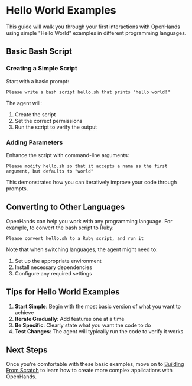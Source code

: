 # Hello World Examples

This guide will walk you through your first interactions with OpenHands using simple "Hello World" examples in different programming languages.

## Basic Bash Script

### Creating a Simple Script
Start with a basic prompt:
```
Please write a bash script hello.sh that prints "hello world!"
```

The agent will:
1. Create the script
2. Set the correct permissions
3. Run the script to verify the output

### Adding Parameters
Enhance the script with command-line arguments:
```
Please modify hello.sh so that it accepts a name as the first argument, but defaults to "world"
```

This demonstrates how you can iteratively improve your code through prompts.

## Converting to Other Languages

OpenHands can help you work with any programming language. For example, to convert the bash script to Ruby:
```
Please convert hello.sh to a Ruby script, and run it
```

Note that when switching languages, the agent might need to:
1. Set up the appropriate environment
2. Install necessary dependencies
3. Configure any required settings

## Tips for Hello World Examples

1. **Start Simple**: Begin with the most basic version of what you want to achieve
2. **Iterate Gradually**: Add features one at a time
3. **Be Specific**: Clearly state what you want the code to do
4. **Test Changes**: The agent will typically run the code to verify it works

## Next Steps

Once you're comfortable with these basic examples, move on to [Building From Scratch](building-from-scratch.md) to learn how to create more complex applications with OpenHands.